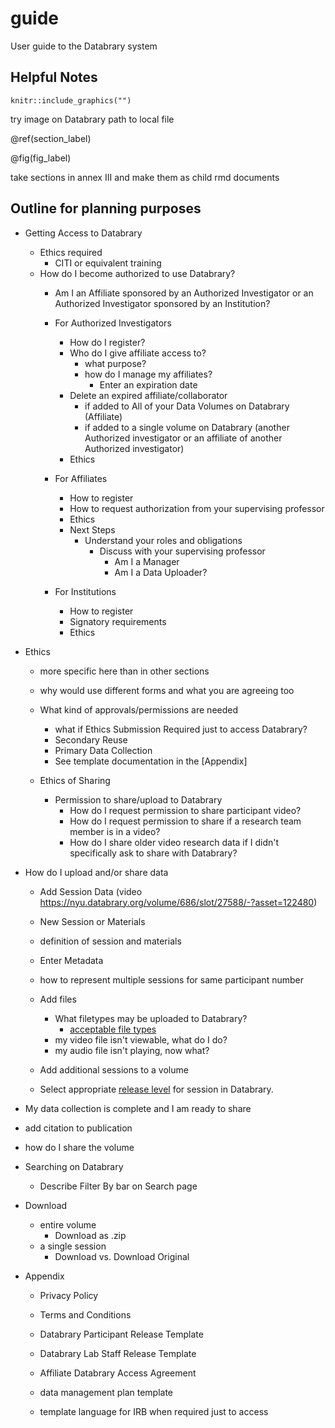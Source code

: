 # guide
User guide to the Databrary system

## Helpful Notes

```{r}
knitr::include_graphics("")
```
try image on Databrary
path to local file

\@ref(section_label)

\@fig(fig_label)


take sections in annex III and make them as child rmd documents


## Outline for planning purposes

- Getting Access to Databrary
  - Ethics required
    - CITI or equivalent training
  - How do I become authorized to use Databrary?
    - Am I an Affiliate sponsored by an Authorized Investigator or an Authorized Investigator sponsored by an Institution?
    - For Authorized Investigators
      - How do I register?
      - Who do I give affiliate access to?
        - what purpose?
        - how do I manage my affiliates?
          - Enter an expiration date
      - Delete an expired affiliate/collaborator
        - if added to All of your Data Volumes on Databrary (Affiliate)
        - if added to a single volume on Databrary (another Authorized investigator or an affiliate of another Authorized investigator)
      - Ethics
    - For Affiliates
      - How to register
      - How to request authorization from your supervising professor
      - Ethics
      - Next Steps
        - Understand your roles and obligations
          - Discuss with your supervising professor
            - Am I a Manager 
            - Am I a Data Uploader?
      
    - For Institutions
      - How to register
      - Signatory requirements
      - Ethics
      
- Ethics
  - more specific here than in other sections
   - why would use different forms and what you are agreeing too
   
  - What kind of approvals/permissions are needed
    - what if Ethics Submission Required just to access Databrary?
    - Secondary Reuse
    - Primary Data Collection
    - See template documentation in the [Appendix]
  



  - Ethics of Sharing
    - Permission to share/upload to Databrary
      - How do I request permission to share participant video?  
      - How do I request permission to share if a research team member is in a video?  
      - How do I share older video research data if I didn't specifically ask to share with Databrary?  
    
  
- How do I upload and/or share data
  - Add Session Data (video https://nyu.databrary.org/volume/686/slot/27588/-?asset=122480)
  - New Session or Materials
   - definition of session and materials
  - Enter Metadata
   - how to represent multiple sessions for same participant number
  - Add files
    - What filetypes may be uploaded to Databrary? 
      - [acceptable file types](https://nyu.databrary.org/asset/formats)
    - my video file isn't viewable, what do I do?
    - my audio file isn't playing, now what?
    
  - Add additional sessions to a volume
  - Select appropriate [release level](https://www.databrary.org/resources/guide/investigators/release/release-levels.html) for session in Databrary.
  
  
- My data collection is complete and I am ready to share
 - add citation to publication

  
 - how do I share the volume
  


- Searching on Databrary
  - Describe Filter By bar on Search page
  
- Download
  - entire volume
    - Download as .zip
  - a single session
    - Download vs. Download Original 



  
- Appendix  

  - Privacy Policy
  - Terms and Conditions
  
  - Databrary Participant Release Template
  - Databrary Lab Staff Release Template
  - Affiliate Databrary Access Agreement
  
  - data management plan template
  - template language for IRB when required just to access
